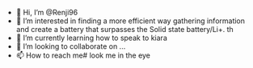 - 👋 Hi, I’m @Renji96
- 👀 I’m interested in finding a more efficient way gathering information and create a battery that surpasses the Solid state battery/Li+. th
- 🌱 I’m currently learning how to speak to kiara
- 💞️ I’m looking to collaborate on ...
- 📫 How to reach me# look me in the eye

<!---
Renji96/Renji96 is a ✨ special ✨ repository because its `README.md` (this file) appears on your GitHub profile.
You can click the Preview link to take a look at your changes.
--->
